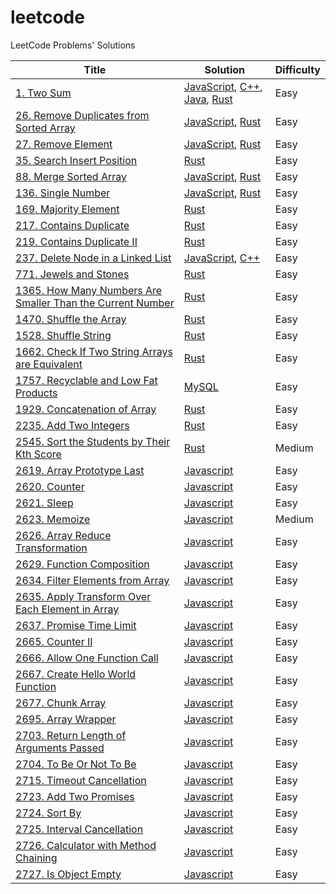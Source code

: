 # leetcode

LeetCode Problems' Solutions

| Title | Solution | Difficulty |
| ----- | -------- | ---------- |
|[1. Two Sum](https://leetcode.com/problems/two-sum/)| [JavaScript](./algorithms/two-sum/two-sum.js), [C++](./algorithms/two-sum/two-sum.cpp), [Java](./algorithms/two-sum/two-sum.java), [Rust](./algorithms//two-sum/two-sum.rs)|Easy|
|[26. Remove Duplicates from Sorted Array](https://leetcode.com/problems/remove-duplicates-from-sorted-array/)|[JavaScript](./algorithms/remove-duplicates-from-sorted-array/remove-duplicates-from-sorted-array.js), [Rust](./algorithms/remove-duplicates-from-sorted-array/remove-duplicates-from-sorted-array.rs)|Easy|
|[27. Remove Element](https://leetcode.com/problems/remove-element/)|[JavaScript](./algorithms/remove-element/remove-element.js), [Rust](./algorithms/remove-element/remove-element.rs)|Easy|
|[35. Search Insert Position](https://leetcode.com/problems/search-insert-position/)|[Rust](./algorithms/search-insert-position/search-insert-position.rs)|Easy|
|[88. Merge Sorted Array](https://leetcode.com/problems/merge-sorted-array/)|[JavaScript](./algorithms/merge-sorted-array/merge-sorted-array.js), [Rust](./algorithms/merge-sorted-array/merge-sorted-array.rs)|Easy|
|[136. Single Number](https://leetcode.com/problems/single-number/)|[JavaScript](./algorithms/single-number/single-number.js), [Rust](./algorithms/single-number/single-number.rs)|Easy|
|[169. Majority Element](https://leetcode.com/problems/majority-element/)|[Rust](./algorithms/majority-element/majority-element.rs)|Easy|
|[217. Contains Duplicate](https://leetcode.com/problems/contains-duplicate/)|[Rust](./algorithms/contains-duplicate/contains-duplicate.rs)|Easy|
|[219. Contains Duplicate II](https://leetcode.com/problems/contains-duplicate-ii)|[Rust](./algorithms/contains-duplicate-ii/contains-duplicate-ii.rs)|Easy|
|[237. Delete Node in a Linked List](https://leetcode.com/problems/delete-node-in-a-linked-list/)|[JavaScript](./algorithms/delete-node-in-a-linked-list/delete-node-in-a-linked-list.js), [C++](./algorithms/delete-node-in-a-linked-list/delete-node-in-a-linked-list.cpp)|Easy|
|[771. Jewels and Stones](https://leetcode.com/problems/jewels-and-stones/)|[Rust](./algorithms/jewels-and-stones/jewels-and-stones.rs)|Easy|
|[1365. How Many Numbers Are Smaller Than the Current Number](https://leetcode.com/problems/how-many-numbers-are-smaller-than-the-current-number/)|[Rust](./algorithms/how-many-numbers-are-smaller-than-the-current-number/how-many-numbers-are-smaller-than-the-current-number.rs)|Easy|
|[1470. Shuffle the Array](https://leetcode.com/problems/shuffle-the-array/)|[Rust](./algorithms/shuffle-the-array/shuffle-the-array.rs)|Easy|
|[1528. Shuffle String](https://leetcode.com/problems/shuffle-string/)|[Rust](./algorithms/shuffle-string/shuffle-string.rs)|Easy|
|[1662. Check If Two String Arrays are Equivalent](https://leetcode.com/problems/check-if-two-string-arrays-are-equivalent/)|[Rust](./algorithms/check-if-two-string-arrays-are-equivalent/check-if-two-string-arrays-are-equivalent.rs)|Easy|
|[1757. Recyclable and Low Fat Products](https://leetcode.com/problems/recyclable-and-low-fat-products/)|[MySQL](./algorithms/recyclable-and-low-fat-products/recyclable-and-low-fat-products.sql)|Easy|
|[1929. Concatenation of Array](https://leetcode.com/problems/concatenation-of-array/)|[Rust](./algorithms/concatenation-of-array/concatenation-of-array.rs)|Easy|
|[2235. Add Two Integers](https://leetcode.com/problems/add-two-integers/)|[Rust](./algorithms/add-two-integers/add-two-integers.rs)|Easy|
|[2545. Sort the Students by Their Kth Score](https://leetcode.com/problems/sort-the-students-by-their-kth-score/)|[Rust](./algorithms/sort-the-students-by-their-kth-score/sort-the-students-by-their-kth-score.rs)|Medium|
|[2619. Array Prototype Last](https://leetcode.com/problems/array-prototype-last/)|[Javascript](./algorithms/array-prototype-last/array-prototype-last.js)|Easy|
|[2620. Counter](https://leetcode.com/problems/counter)|[Javascript](./algorithms/counter/counter.js)|Easy|
|[2621. Sleep](https://leetcode.com/problems/sleep/)|[Javascript](./algorithms/sleep/sleep.js)|Easy|
|[2623. Memoize](https://leetcode.com/problems/memoize/)|[Javascript](./algorithms/memoize/memoize.js)|Medium|
|[2626. Array Reduce Transformation](https://leetcode.com/problems/array-reduce-transformation/)|[Javascript](./algorithms/array-reduce-transformation/array-reduce-transformation.js)|Easy|
|[2629. Function Composition](https://leetcode.com/problems/function-composition/)|[Javascript](./algorithms/function-composition/function-composition.js)|Easy|
|[2634. Filter Elements from Array](https://leetcode.com/problems/filter-elements-from-array/)|[Javascript](./algorithms/filter-elements-from-array/filter-elements-from-array.js)|Easy|
|[2635. Apply Transform Over Each Element in Array](https://leetcode.com/problems/apply-transform-over-each-element-in-array/)|[Javascript](./algorithms/apply-transform-over-each-element-in-array/apply-transform-over-each-element-in-array.js)|Easy|
|[2637. Promise Time Limit](https://leetcode.com/problems/promise-time-limit/)|[Javascript](./algorithms/promise-time-limit/promise-time-limit.js)|Easy|
|[2665. Counter II](https://leetcode.com/problems/counter-ii/)|[Javascript](./algorithms/counter-ii/counter-ii.js)|Easy|
|[2666. Allow One Function Call](https://leetcode.com/problems/allow-one-function-call/)|[Javascript](./algorithms/allow-one-function-call/allow-one-function-call.js)|Easy|
|[2667. Create Hello World Function](https://leetcode.com/problems/create-hello-world-function/)|[Javascript](./algorithms/create-hello-world-function/create-hello-world-function.js)|Easy|
|[2677. Chunk Array](https://leetcode.com/problems/chunk-array/)|[Javascript](./algorithms/chunk-array/chunk-array.js)|Easy|
|[2695. Array Wrapper](https://leetcode.com/problems/array-wrapper/)|[Javascript](./algorithms/array-wrapper/array-wrapper.js)|Easy|
|[2703. Return Length of Arguments Passed](https://leetcode.com/problems/return-length-of-arguments-passed)|[Javascript](./algorithms/return-length-of-arguments-passed/arguments-length.js)|Easy|
|[2704. To Be Or Not To Be](https://leetcode.com/problems/to-be-or-not-to-be/)|[Javascript](./algorithms/to-be-or-not-to-be/to-be-or-not-to-be.js)|Easy|
|[2715. Timeout Cancellation](https://leetcode.com/problems/timeout-cancellation/)|[Javascript](./algorithms/timeout-cancellation/timeout-cancellation.js)|Easy|
|[2723. Add Two Promises](https://leetcode.com/problems/add-two-promises/)|[Javascript](./algorithms/add-two-promises/add-two-promises.js)|Easy|
|[2724. Sort By](https://leetcode.com/problems/sort-by/)|[Javascript](./algorithms/sort-by/sort-by.js)|Easy|
|[2725. Interval Cancellation](https://leetcode.com/problems/interval-cancellation/)|[Javascript](./algorithms/interval-cancellation/interval-cancellation.js)|Easy|
|[2726. Calculator with Method Chaining](https://leetcode.com/problems/calculator-with-method-chaining/)|[Javascript](./algorithms/calculator-with-method-chaining/calculator-with-method-chaining.js)|Easy|
|[2727. Is Object Empty](https://leetcode.com/problems/is-object-empty/)|[Javascript](./algorithms/is-object-empty/is-object-empty.js)|Easy|

